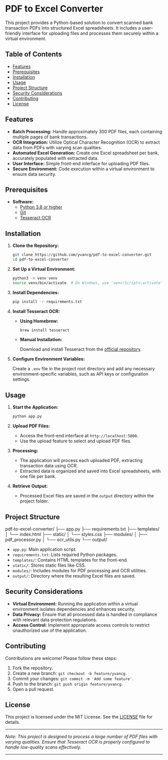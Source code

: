 # PDF to Excel Converter

This project provides a Python-based solution to convert scanned bank transaction PDFs into structured Excel spreadsheets. It includes a user-friendly interface for uploading files and processes them securely within a virtual environment.

## Table of Contents

- [Features](#features)
- [Prerequisites](#prerequisites)
- [Installation](#installation)
- [Usage](#usage)
- [Project Structure](#project-structure)
- [Security Considerations](#security-considerations)
- [Contributing](#contributing)
- [License](#license)

## Features

- **Batch Processing:** Handle approximately 300 PDF files, each containing multiple pages of bank transactions.
- **OCR Integration:** Utilize Optical Character Recognition (OCR) to extract data from PDFs with varying scan qualities.
- **Automated Excel Generation:** Create one Excel spreadsheet per bank, accurately populated with extracted data.
- **User Interface:** Simple front-end interface for uploading PDF files.
- **Secure Environment:** Code execution within a virtual environment to ensure data security.

## Prerequisites

- **Software:**
  - [Python 3.8 or higher](https://www.python.org/downloads/)
  - [Git](https://git-scm.com/)
  - [Tesseract OCR](https://github.com/tesseract-ocr/tesseract)

## Installation

1. **Clone the Repository:**

    ```bash
    git clone https://github.com/yvancg/pdf-to-excel-converter.git
    cd pdf-to-excel-converter
    ```

2. **Set Up a Virtual Environment:**

    ```bash
    python3 -m venv venv
    source venv/bin/activate  # On Windows, use `venv\Scripts\activate`
    ```

3. **Install Dependencies:**

    ```bash
    pip install -r requirements.txt
    ```

4. **Install Tesseract OCR:**

    - **Using Homebrew:**

        ```bash
        brew install tesseract
        ```

    - **Manual Installation:**

        Download and install Tesseract from the [official repository](https://github.com/tesseract-ocr/tesseract).

5. **Configure Environment Variables:**

    Create a `.env` file in the project root directory and add any necessary environment-specific variables, such as API keys or configuration settings.

## Usage

1. **Start the Application:**

    ```bash
    python app.py
    ```

2. **Upload PDF Files:**

    - Access the front-end interface at `http://localhost:5000`.
    - Use the upload feature to select and upload PDF files.

3. **Processing:**

    - The application will process each uploaded PDF, extracting transaction data using OCR.
    - Extracted data is organized and saved into Excel spreadsheets, with one file per bank.

4. **Retrieve Output:**

    - Processed Excel files are saved in the `output` directory within the project folder.

## Project Structure

pdf-to-excel-converter/
├── app.py
├── requirements.txt
├── templates/
│   └── index.html
├── static/
│   └── styles.css
├── modules/
│   ├── pdf_processor.py
│   └── ocr_utils.py
└── output/

- `app.py`: Main application script.
- `requirements.txt`: Lists required Python packages.
- `templates/`: Contains HTML templates for the front-end.
- `static/`: Stores static files like CSS.
- `modules/`: Includes modules for PDF processing and OCR utilities.
- `output/`: Directory where the resulting Excel files are saved.

## Security Considerations

- **Virtual Environment:** Running the application within a virtual environment isolates dependencies and enhances security.
- **Data Privacy:** Ensure that all processed data is handled in compliance with relevant data protection regulations.
- **Access Control:** Implement appropriate access controls to restrict unauthorized use of the application.

## Contributing

Contributions are welcome! Please follow these steps:

1. Fork the repository.
2. Create a new branch: `git checkout -b feature/yvancg`.
3. Commit your changes: `git commit -m 'Add some feature'`.
4. Push to the branch: `git push origin feature/yvancg`.
5. Open a pull request.

## License

This project is licensed under the MIT License. See the [LICENSE](LICENSE) file for details.

---

*Note: This project is designed to process a large number of PDF files with varying qualities. Ensure that Tesseract OCR is properly configured to handle low-quality scans effectively.*

---
